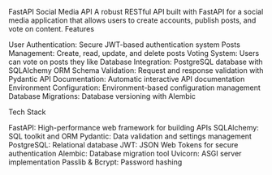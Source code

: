 FastAPI Social Media API
A robust RESTful API built with FastAPI for a social media application that allows users to create accounts, publish posts, and vote on content.
Features

User Authentication: Secure JWT-based authentication system
Posts Management: Create, read, update, and delete posts
Voting System: Users can vote on posts they like
Database Integration: PostgreSQL database with SQLAlchemy ORM
Schema Validation: Request and response validation with Pydantic
API Documentation: Automatic interactive API documentation
Environment Configuration: Environment-based configuration management
Database Migrations: Database versioning with Alembic

Tech Stack

FastAPI: High-performance web framework for building APIs
SQLAlchemy: SQL toolkit and ORM
Pydantic: Data validation and settings management
PostgreSQL: Relational database
JWT: JSON Web Tokens for secure authentication
Alembic: Database migration tool
Uvicorn: ASGI server implementation
Passlib & Bcrypt: Password hashing
